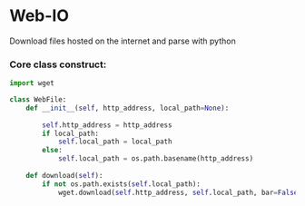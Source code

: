 # Web-IO
Download files hosted on the internet and parse with python


### Core class construct:

```python
import wget

class WebFile:
    def __init__(self, http_address, local_path=None):
        
        self.http_address = http_address
        if local_path:
            self.local_path = local_path
        else:
            self.local_path = os.path.basename(http_address)
            
    def download(self):
        if not os.path.exists(self.local_path):
            wget.download(self.http_address, self.local_path, bar=False)
            
```
